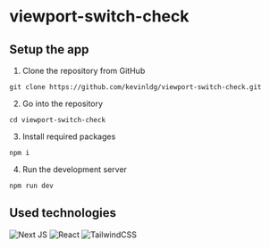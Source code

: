 # viewport-switch-check

## Setup the app

1. Clone the repository from GitHub
```
git clone https://github.com/kevinldg/viewport-switch-check.git
```
2. Go into the repository
```
cd viewport-switch-check
```
3. Install required packages
```
npm i
```
4. Run the development server
```
npm run dev
```

## Used technologies

![Next JS](https://img.shields.io/badge/Next-black?style=for-the-badge&logo=next.js&logoColor=white)
![React](https://img.shields.io/badge/react-%2320232a.svg?style=for-the-badge&logo=react&logoColor=%2361DAFB)
![TailwindCSS](https://img.shields.io/badge/tailwindcss-%2338B2AC.svg?style=for-the-badge&logo=tailwind-css&logoColor=white)
